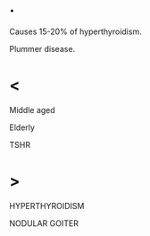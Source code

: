 # .

Causes 15-20% of hyperthyroidism.

Plummer disease.

# <

Middle aged

Elderly

TSHR

# >

HYPERTHYROIDISM

NODULAR GOITER
